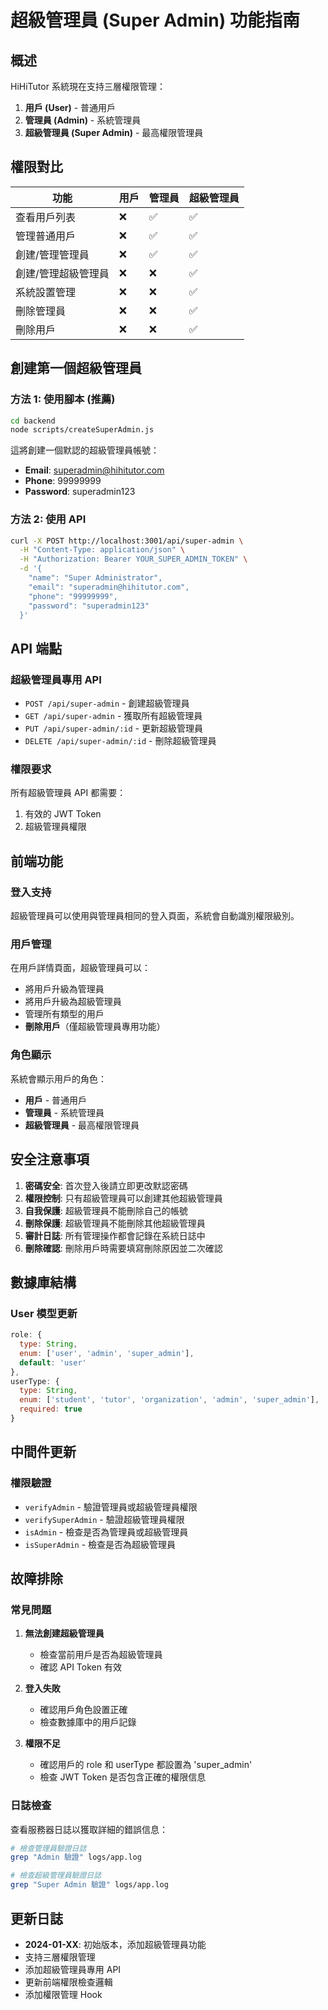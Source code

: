 # 超級管理員 (Super Admin) 功能指南

## 概述

HiHiTutor 系統現在支持三層權限管理：
1. **用戶 (User)** - 普通用戶
2. **管理員 (Admin)** - 系統管理員
3. **超級管理員 (Super Admin)** - 最高權限管理員

## 權限對比

| 功能 | 用戶 | 管理員 | 超級管理員 |
|------|------|--------|------------|
| 查看用戶列表 | ❌ | ✅ | ✅ |
| 管理普通用戶 | ❌ | ✅ | ✅ |
| 創建/管理管理員 | ❌ | ✅ | ✅ |
| 創建/管理超級管理員 | ❌ | ❌ | ✅ |
| 系統設置管理 | ❌ | ❌ | ✅ |
| 刪除管理員 | ❌ | ❌ | ✅ |
| 刪除用戶 | ❌ | ❌ | ✅ |

## 創建第一個超級管理員

### 方法 1: 使用腳本 (推薦)

```bash
cd backend
node scripts/createSuperAdmin.js
```

這將創建一個默認的超級管理員帳號：
- **Email**: superadmin@hihitutor.com
- **Phone**: 99999999
- **Password**: superadmin123

### 方法 2: 使用 API

```bash
curl -X POST http://localhost:3001/api/super-admin \
  -H "Content-Type: application/json" \
  -H "Authorization: Bearer YOUR_SUPER_ADMIN_TOKEN" \
  -d '{
    "name": "Super Administrator",
    "email": "superadmin@hihitutor.com",
    "phone": "99999999",
    "password": "superadmin123"
  }'
```

## API 端點

### 超級管理員專用 API

- `POST /api/super-admin` - 創建超級管理員
- `GET /api/super-admin` - 獲取所有超級管理員
- `PUT /api/super-admin/:id` - 更新超級管理員
- `DELETE /api/super-admin/:id` - 刪除超級管理員

### 權限要求

所有超級管理員 API 都需要：
1. 有效的 JWT Token
2. 超級管理員權限

## 前端功能

### 登入支持

超級管理員可以使用與管理員相同的登入頁面，系統會自動識別權限級別。

### 用戶管理

在用戶詳情頁面，超級管理員可以：
- 將用戶升級為管理員
- 將用戶升級為超級管理員
- 管理所有類型的用戶
- **刪除用戶**（僅超級管理員專用功能）

### 角色顯示

系統會顯示用戶的角色：
- **用戶** - 普通用戶
- **管理員** - 系統管理員  
- **超級管理員** - 最高權限管理員

## 安全注意事項

1. **密碼安全**: 首次登入後請立即更改默認密碼
2. **權限控制**: 只有超級管理員可以創建其他超級管理員
3. **自我保護**: 超級管理員不能刪除自己的帳號
4. **刪除保護**: 超級管理員不能刪除其他超級管理員
5. **審計日誌**: 所有管理操作都會記錄在系統日誌中
6. **刪除確認**: 刪除用戶時需要填寫刪除原因並二次確認

## 數據庫結構

### User 模型更新

```javascript
role: {
  type: String,
  enum: ['user', 'admin', 'super_admin'],
  default: 'user'
},
userType: {
  type: String,
  enum: ['student', 'tutor', 'organization', 'admin', 'super_admin'],
  required: true
}
```

## 中間件更新

### 權限驗證

- `verifyAdmin` - 驗證管理員或超級管理員權限
- `verifySuperAdmin` - 驗證超級管理員權限
- `isAdmin` - 檢查是否為管理員或超級管理員
- `isSuperAdmin` - 檢查是否為超級管理員

## 故障排除

### 常見問題

1. **無法創建超級管理員**
   - 檢查當前用戶是否為超級管理員
   - 確認 API Token 有效

2. **登入失敗**
   - 確認用戶角色設置正確
   - 檢查數據庫中的用戶記錄

3. **權限不足**
   - 確認用戶的 role 和 userType 都設置為 'super_admin'
   - 檢查 JWT Token 是否包含正確的權限信息

### 日誌檢查

查看服務器日誌以獲取詳細的錯誤信息：

```bash
# 檢查管理員驗證日誌
grep "Admin 驗證" logs/app.log

# 檢查超級管理員驗證日誌  
grep "Super Admin 驗證" logs/app.log
```

## 更新日誌

- **2024-01-XX**: 初始版本，添加超級管理員功能
- 支持三層權限管理
- 添加超級管理員專用 API
- 更新前端權限檢查邏輯
- 添加權限管理 Hook 
